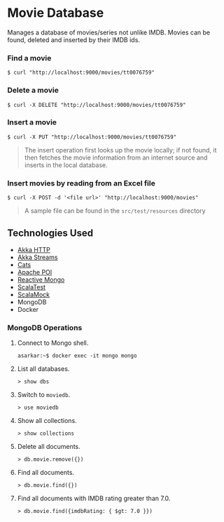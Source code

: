 # Movie Database
Manages a database of movies/series not unlike IMDB. Movies can be found, deleted and inserted by their IMDB ids.

### Find a movie
```
$ curl "http://localhost:9000/movies/tt0076759"
```

### Delete a movie
```
$ curl -X DELETE "http://localhost:9000/movies/tt0076759"
```

### Insert a movie
```
$ curl -X PUT "http://localhost:9000/movies/tt0076759"
```

> The insert operation first looks up the movie locally; if not found, it then fetches the movie information from an 
internet source and inserts in the local database.

### Insert movies by reading from an Excel file
```
$ curl -X POST -d '<file url>' "http://localhost:9000/movies"
```

> A sample file can be found in the `src/test/resources` directory

## Technologies Used
   * [Akka HTTP](http://doc.akka.io/docs/akka-http/current/scala.html)
   * [Akka Streams](http://doc.akka.io/docs/akka/current/scala.html)
   * [Cats](https://github.com/typelevel/cats)
   * [Apache POI](https://poi.apache.org/)
   * [Reactive Mongo](http://reactivemongo.org/)
   * [ScalaTest](http://www.scalatest.org/)
   * [ScalaMock](http://scalamock.org/)
   * MongoDB
   * Docker

### MongoDB Operations

1. Connect to Mongo shell.
   ```
   asarkar:~$ docker exec -it mongo mongo
   ```
2. List all databases.
   ```
   > show dbs
   ```
3. Switch to `moviedb`.
   ```
   > use moviedb
   ```
4. Show all collections.
   ```
   > show collections
   ```
5. Delete all documents.
   ```
   > db.movie.remove({})
   ```
6. Find all documents.
   ```
   > db.movie.find({})
   ```
7. Find all documents with IMDB rating greater than 7.0.
   ```
   > db.movie.find({imdbRating: { $gt: 7.0 }})
   ```
